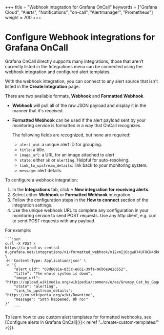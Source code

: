 +++
title = "Webhook integration for Grafana OnCall"
keywords = ["Grafana Cloud", "Alerts", "Notifications", "on-call", "Alertmanager", "Prometheus"]
weight = 700
+++

# Configure Webhook integrations for Grafana OnCall

Grafana OnCall directly supports many integrations, those that aren’t currently listed in the Integrations menu can be connected using the webhook integration and configured alert templates. 

With the webhook integration, you can connect to any alert source that isn't listed in the **Create Integration** page. 

There are two available formats, **Webhook** and **Formatted Webhook**.

* **Webhook** will pull all of the raw JSON payload and display it in the manner that it's received.
* **Formatted Webhook** can be used if the alert payload sent by your monitoring service is formatted in a way that OnCall recognizes. 
  
  The following fields are recognized, but none are required: 
    * `alert_uid`: a unique alert ID for grouping.
    * `title`: a title.
    * `image_url`: a URL for an image attached to alert.
    * `state`: either `ok` or `alerting`. Helpful for auto-resolving.
    * `link_to_upstream_details`: link back to your monitoring system.
    * `message`: alert details.

To configure a webhook integration:

1. In the **Integrations** tab, click **+ New integration for receiving alerts**.
2. Select either **Webhook** or **Formatted Webhook** integration. 
3. Follow the configuration steps in the **How to connect** section of the integration settings.
4. Use the unique webhook URL to complete any configuration in your monitoring service to send POST requests. Use any http client, e.g. curl to send POST requests with any payload.
   
 For example:

    ```json
    curl -X POST \
    https://a-prod-us-central-0.grafana.net/integrations/v1/formatted_webhook/m12xmIjOcgwH74UF8CN4dk0Dh/ \
    -H 'Content-Type: Application/json' \
    -d '{
        "alert_uid": "08d6891a-835c-e661-39fa-96b6a9e26552",
        "title": "The whole system is down",
        "image_url": "https://upload.wikimedia.org/wikipedia/commons/e/ee/Grumpy_Cat_by_Gage_Skidmore.jpg",
        "state": "alerting",
        "link_to_upstream_details": "https://en.wikipedia.org/wiki/Downtime",
        "message": "Smth happened. Oh no!"
    }'
        ```


To learn how to use custom alert templates for formatted webhooks, see [Configure alerts in Grafana OnCall]({{< relref "../create-custom-templates/" >}}).
